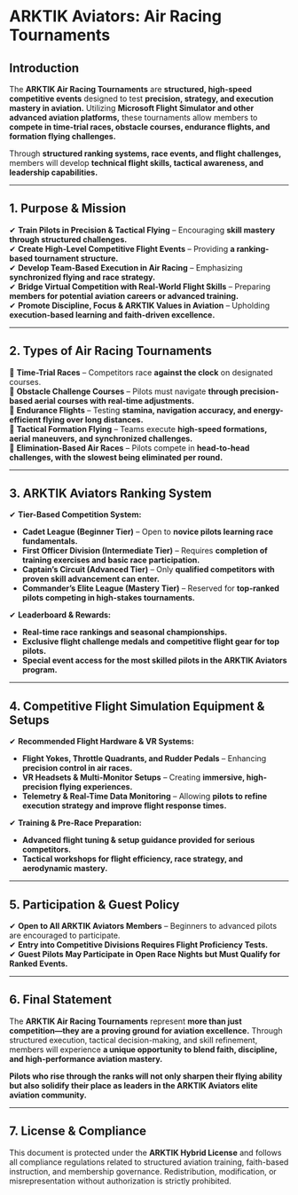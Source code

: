 # ARKTIK Aviators: Air Racing Tournaments  

## **Introduction**  
The **ARKTIK Air Racing Tournaments** are **structured, high-speed competitive events** designed to test **precision, strategy, and execution mastery in aviation.** Utilizing **Microsoft Flight Simulator and other advanced aviation platforms,** these tournaments allow members to **compete in time-trial races, obstacle courses, endurance flights, and formation flying challenges.**  

Through **structured ranking systems, race events, and flight challenges,** members will develop **technical flight skills, tactical awareness, and leadership capabilities.**  

---  

## **1. Purpose & Mission**  

✔ **Train Pilots in Precision & Tactical Flying** – Encouraging **skill mastery through structured challenges.**  
✔ **Create High-Level Competitive Flight Events** – Providing **a ranking-based tournament structure.**  
✔ **Develop Team-Based Execution in Air Racing** – Emphasizing **synchronized flying and race strategy.**  
✔ **Bridge Virtual Competition with Real-World Flight Skills** – Preparing **members for potential aviation careers or advanced training.**  
✔ **Promote Discipline, Focus & ARKTIK Values in Aviation** – Upholding **execution-based learning and faith-driven excellence.**  

---  

## **2. Types of Air Racing Tournaments**  

📌 **Time-Trial Races** – Competitors race **against the clock** on designated courses.  
📌 **Obstacle Challenge Courses** – Pilots must navigate **through precision-based aerial courses with real-time adjustments.**  
📌 **Endurance Flights** – Testing **stamina, navigation accuracy, and energy-efficient flying over long distances.**  
📌 **Tactical Formation Flying** – Teams execute **high-speed formations, aerial maneuvers, and synchronized challenges.**  
📌 **Elimination-Based Air Races** – Pilots compete in **head-to-head challenges, with the slowest being eliminated per round.**  

---  

## **3. ARKTIK Aviators Ranking System**  

✔ **Tier-Based Competition System:**  
- **Cadet League (Beginner Tier)** – Open to **novice pilots learning race fundamentals.**  
- **First Officer Division (Intermediate Tier)** – Requires **completion of training exercises and basic race participation.**  
- **Captain’s Circuit (Advanced Tier)** – Only **qualified competitors with proven skill advancement can enter.**  
- **Commander’s Elite League (Mastery Tier)** – Reserved for **top-ranked pilots competing in high-stakes tournaments.**  

✔ **Leaderboard & Rewards:**  
- **Real-time race rankings and seasonal championships.**  
- **Exclusive flight challenge medals and competitive flight gear for top pilots.**  
- **Special event access for the most skilled pilots in the ARKTIK Aviators program.**  

---  

## **4. Competitive Flight Simulation Equipment & Setups**  

✔ **Recommended Flight Hardware & VR Systems:**  
- **Flight Yokes, Throttle Quadrants, and Rudder Pedals** – Enhancing **precision control in air races.**  
- **VR Headsets & Multi-Monitor Setups** – Creating **immersive, high-precision flying experiences.**  
- **Telemetry & Real-Time Data Monitoring** – Allowing **pilots to refine execution strategy and improve flight response times.**  

✔ **Training & Pre-Race Preparation:**  
- **Advanced flight tuning & setup guidance provided for serious competitors.**  
- **Tactical workshops for flight efficiency, race strategy, and aerodynamic mastery.**  

---  

## **5. Participation & Guest Policy**  

✔ **Open to All ARKTIK Aviators Members** – Beginners to advanced pilots are encouraged to participate.  
✔ **Entry into Competitive Divisions Requires Flight Proficiency Tests.**  
✔ **Guest Pilots May Participate in Open Race Nights but Must Qualify for Ranked Events.**  

---  

## **6. Final Statement**  

The **ARKTIK Air Racing Tournaments** represent **more than just competition—they are a proving ground for aviation excellence.** Through structured execution, tactical decision-making, and skill refinement, members will experience **a unique opportunity to blend faith, discipline, and high-performance aviation mastery.**  

**Pilots who rise through the ranks will not only sharpen their flying ability but also solidify their place as leaders in the ARKTIK Aviators elite aviation community.**  

---  

## **7. License & Compliance**  

This document is protected under the **ARKTIK Hybrid License** and follows all compliance regulations related to structured aviation training, faith-based instruction, and membership governance. Redistribution, modification, or misrepresentation without authorization is strictly prohibited.  

